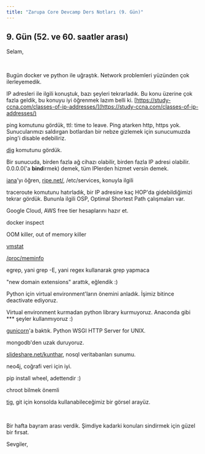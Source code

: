 ```yaml
---
title: "Zarupa Core Devcamp Ders Notları (9. Gün)"
---
```


## 9. Gün (52. ve 60. saatler arası)

Selam,

<br>

Bugün docker ve python ile uğraştık. Network problemleri yüzünden çok ilerleyemedik.

IP adresleri ile ilgili konuştuk, bazı şeyleri tekrarladık. Bu konu üzerine çok fazla geldik, bu konuyu iyi öğrenmek lazım belli ki.
[https://study-ccna.com/classes-of-ip-addresses/](https://study-ccna.com/classes-of-ip-addresses/)

ping komutunu gördük, ttl: time to leave. Ping atarken http, https yok. Sunucularımızı saldırgan botlardan bir nebze gizlemek için sunucumuzda ping'i disable edebiliriz.

[dig](https://linux.die.net/man/1/dig) komutunu gördük.

Bir sunucuda, birden fazla ağ cihazı olabilir, birden fazla IP adresi olabilir. 0.0.0.0('a **bind**irmek) demek, tüm IPlerden hizmet versin demek.

[iana](https://www.iana.org/)'yı öğren,
[ripe.net/](https://www.ripe.net/),
/etc/services, konuyla ilgili

traceroute komutunu hatırladık, bir IP adresine kaç HOP'da gidebildiğimizi tekrar gördük. Bununla ilgili OSP, Optimal Shortest Path çalışmaları var.

Google Cloud, AWS free tier hesaplarını hazır et.

docker inspect

OOM killer, out of memory killer

[vmstat](https://linux.die.net/man/8/vmstat)

[/proc/meminfo](https://www.thegeekdiary.com/understanding-proc-meminfo-file-analyzing-memory-utilization-in-linux/)

egrep, yani grep -E, yani regex kullanarak grep yapmaca

"new domain extensions" arattık, eğlendik :)

Python için virtual environment'ların önemini anladık. İşimiz bitince deactivate ediyoruz.

Virtual environment kurmadan python library kurmuyoruz. Anaconda gibi *** şeyler kullanmıyoruz :)

[gunicorn](https://gunicorn.org/)'a baktık. Python WSGI HTTP Server for UNIX.

mongodb'den uzak duruyoruz.

[slideshare.net/kunthar](https://www.slideshare.net/kunthar), nosql veritabanları sunumu.

neo4j, coğrafi veri için iyi.

pip install wheel, adettendir :)

chroot bilmek önemli

[tig](https://jonas.github.io/tig/), git için konsolda kullanabileceğimiz bir görsel arayüz.

<br>

Bir hafta bayram arası verdik. Şimdiye kadarki konuları sindirmek için güzel bir fırsat.

Sevgiler,